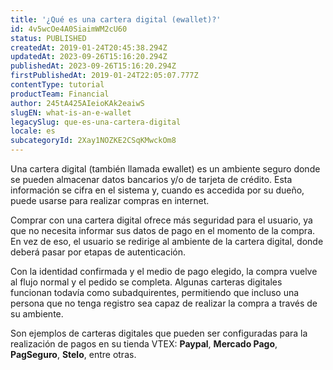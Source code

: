 ```yaml
---
title: '¿Qué es una cartera digital (ewallet)?'
id: 4v5wcOe4A0SiaimWM2cU60
status: PUBLISHED
createdAt: 2019-01-24T20:45:38.294Z
updatedAt: 2023-09-26T15:16:20.294Z
publishedAt: 2023-09-26T15:16:20.294Z
firstPublishedAt: 2019-01-24T22:05:07.777Z
contentType: tutorial
productTeam: Financial
author: 245tA425AIeioKAk2eaiwS
slugEN: what-is-an-e-wallet
legacySlug: que-es-una-cartera-digital
locale: es
subcategoryId: 2Xay1NOZKE2CSqKMwckOm8
---
```


Una cartera digital (también llamada ewallet) es un ambiente seguro donde se pueden almacenar datos bancarios y/o de tarjeta de crédito. Esta información se cifra en el sistema y, cuando es accedida por su dueño, puede usarse para realizar compras en internet.

Comprar con una cartera digital ofrece más seguridad para el usuario, ya que no necesita informar sus datos de pago en el momento de la compra. En vez de eso, el usuario se redirige al ambiente de la cartera digital, donde deberá pasar por etapas de autenticación.

Con la identidad confirmada y el medio de pago elegido, la compra vuelve al flujo normal y el pedido se completa. Algunas carteras digitales funcionan todavía como subadquirentes, permitiendo que incluso una persona que no tenga registro sea capaz de realizar la compra a través de su ambiente.

Son ejemplos de carteras digitales que pueden ser configuradas para la realización de pagos en su tienda VTEX: __Paypal__, __Mercado Pago__, __PagSeguro__, __Stelo__, entre otras.
